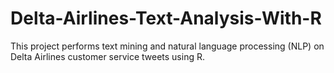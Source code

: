 # Delta-Airlines-Text-Analysis-With-R
This project performs text mining and natural language processing (NLP) on Delta Airlines customer service tweets using R. 
